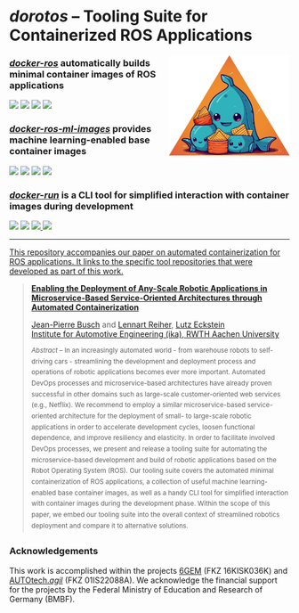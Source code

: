 # *dorotos* – Tooling Suite for Containerized ROS Applications

<img src="assets/logo.png" height=180 align="right">

### [***docker-ros***](https://github.com/ika-rwth-aachen/docker-ros) automatically builds minimal container images of ROS applications
<p align="left">
  <img src="https://img.shields.io/github/v/release/ika-rwth-aachen/docker-ros"/>
  <img src="https://img.shields.io/github/license/ika-rwth-aachen/docker-ros"/>
  <a href="https://github.com/ika-rwth-aachen/docker-ros/actions/workflows/main.yml"><img src="https://github.com/ika-rwth-aachen/docker-ros/actions/workflows/main.yml/badge.svg"/></a>
  <img src="https://img.shields.io/github/stars/ika-rwth-aachen/docker-ros?style=social"/>
</p>

### [***docker-ros-ml-images***](https://github.com/ika-rwth-aachen/docker-ros-ml-images) provides machine learning-enabled base container images
<p align="left">
  <img src="https://img.shields.io/github/v/release/ika-rwth-aachen/docker-ros-ml-images"/>
  <img src="https://img.shields.io/github/license/ika-rwth-aachen/docker-ros-ml-images"/>
  <a href="https://hub.docker.com/r/rwthika/ros"><img src="https://img.shields.io/docker/pulls/rwthika/ros"/></a>
  <img src="https://img.shields.io/github/stars/ika-rwth-aachen/docker-ros-ml-images?style=social"/>
</p>

### [***docker-run***](https://github.com/ika-rwth-aachen/docker-run) is a CLI tool for simplified interaction with container images during development
<p align="left">
  <img src="https://img.shields.io/github/v/release/ika-rwth-aachen/docker-run"/>
  <img src="https://img.shields.io/github/license/ika-rwth-aachen/docker-run"/>
  <a href="https://pypi.org/project/docker-run/"><img src="https://img.shields.io/pypi/dm/docker-run?color=blue&label=PyPI%20downloads"/>
  <img src="https://img.shields.io/github/stars/ika-rwth-aachen/docker-run?style=social"/>
</p>

---

This repository accompanies our paper on automated containerization for ROS applications. It links to the specific tool repositories that were developed as part of this work.

> **Enabling the Deployment of Any-Scale Robotic Applications in Microservice-Based Service-Oriented Architectures through Automated Containerization**
>
> [Jean-Pierre Busch](https://www.ika.rwth-aachen.de/de/institut/team/fahrzeugintelligenz-automatisiertes-fahren/busch.html) and [Lennart Reiher](https://www.ika.rwth-aachen.de/de/institut/team/fahrzeugintelligenz-automatisiertes-fahren/reiher.html), [Lutz Eckstein](https://www.ika.rwth-aachen.de/de/institut/team/univ-prof-dr-ing-lutz-eckstein.html)  
> [Institute for Automotive Engineering (ika), RWTH Aachen University](https://www.ika.rwth-aachen.de/en/)
> 
> <sup>*Abstract* – In an increasingly automated world - from warehouse robots to self-driving cars - streamlining the development and deployment process and operations of robotic applications becomes ever more important. Automated DevOps processes and microservice-based architectures have already proven successful in other domains such as large-scale customer-oriented web services (e.g., Netflix). We recommend to employ a similar microservice-based service-oriented architecture for the deployment of small- to large-scale robotic applications in order to accelerate development cycles, loosen functional dependence, and improve resiliency and elasticity. In order to facilitate involved DevOps processes, we present and release a tooling suite for automating the microservice-based development and build of robotic applications based on the Robot Operating System (ROS). Our tooling suite covers the automated minimal containerization of ROS applications, a collection of useful machine learning-enabled base container images, as well as a handy CLI tool for simplified interaction with container images during the development phase. Within the scope of this paper, we embed our tooling suite into the overall context of streamlined robotics deployment and compare it to alternative solutions.</sup>

### Acknowledgements

This work is accomplished within the projects [6GEM](https://6gem.de/) (FKZ 16KISK036K) and [AUTOtech.*agil*](https://www.ika.rwth-aachen.de/en/competences/projects/automated-driving/autotech-agil-en.html) (FKZ 01IS22088A). We acknowledge the financial support for the projects by the Federal Ministry of Education and Research of Germany (BMBF).
